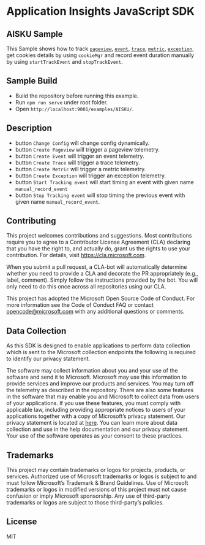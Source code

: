 # Application Insights JavaScript SDK

## AISKU Sample

This Sample shows how to track [`pageview`](../../API-reference.md#trackpageview), [`event`](../../API-reference.md#trackevent), [`trace`](../../API-reference.md#tracktrace), [`metric`](../../API-reference.md#trackmetric), [`exception`](../../API-reference.md#trackexception), get cookies details by using `cookieMgr` and record event duration manually by using `startTrackEvent` and `stopTrackEvent`.

## Sample Build

- Build the repository before running this example.
- Run `npm run serve` under root folder.
- Open `http://localhost:9001/examples/AISKU/`.

## Description

- button `Change Config` will change config dynamically.
- button `Create Pageview` will trigger a pageview telemetry.
- button `Create Event` will trigger an event telemetry.
- button `Create Trace` will trigger a trace telemetry.
- button `Create Metric` will trigger a metric telemetry.
- button `Create Exception` will trigger an exception telemetry.
- button `Start Tracking event` will start timing an event with given name `manual_record_event`
- button `Stop Tracking event` will stop timing the previous event with given name `manual_record_event`.

## Contributing

This project welcomes contributions and suggestions. Most contributions require you to agree to a Contributor License Agreement (CLA) declaring that you have the right to, and actually do, grant us the rights to use your contribution. For details, visit <https://cla.microsoft.com>.

When you submit a pull request, a CLA-bot will automatically determine whether you need to provide a CLA and decorate the PR appropriately (e.g., label, comment). Simply follow the instructions provided by the bot. You will only need to do this once across all repositories using our CLA.

This project has adopted the Microsoft Open Source Code of Conduct. For more information see the Code of Conduct FAQ or contact opencode@microsoft.com with any additional questions or comments.

## Data Collection

As this SDK is designed to enable applications to perform data collection which is sent to the Microsoft collection endpoints the following is required to identify our privacy statement.

The software may collect information about you and your use of the software and send it to Microsoft. Microsoft may use this information to provide services and improve our products and services. You may turn off the telemetry as described in the repository. There are also some features in the software that may enable you and Microsoft to collect data from users of your applications. If you use these features, you must comply with applicable law, including providing appropriate notices to users of your applications together with a copy of Microsoft’s privacy statement. Our privacy statement is located at [here](https://go.microsoft.com/fwlink/?LinkID=824704). You can learn more about data collection and use in the help documentation and our privacy statement. Your use of the software operates as your consent to these practices.

## Trademarks

This project may contain trademarks or logos for projects, products, or services. Authorized use of Microsoft trademarks or logos is subject to and must follow Microsoft’s Trademark & Brand Guidelines. Use of Microsoft trademarks or logos in modified versions of this project must not cause confusion or imply Microsoft sponsorship. Any use of third-party trademarks or logos are subject to those third-party’s policies.

## License

MIT
